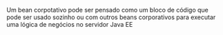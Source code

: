 Um bean corpotativo pode ser pensado como um bloco de código que pode ser usado sozinho ou com outros beans corporativos para executar uma lógica de negócios no servidor Java EE 
